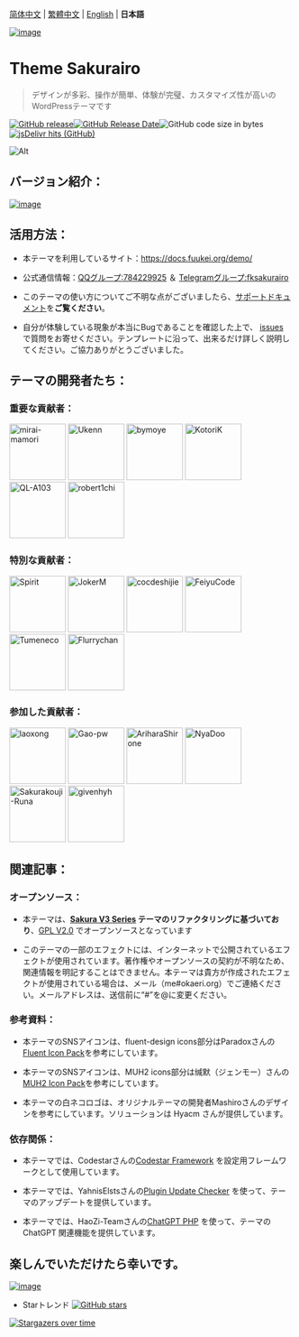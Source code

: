 [简体中文](README.md) | [繁體中文](README_tw.md) | [English](README_en.md) | **日本語**

[![image](https://cdn.jsdmirror.com/npm/sakurairo_vision@2.6/readme/banner-ver2.6.png)](https://github.com/mirai-mamori/Sakurairo)

<h1 align="left">Theme Sakurairo </h1>

> デザインが多彩、操作が簡単、体験が完璧、カスタマイズ性が高いのWordPressテーマです

[![GitHub release](https://img.shields.io/github/v/release/mirai-mamori/Sakurairo.svg?style=for-the-badge&logo=appveyor)](https://github.com/mirai-mamori/Sakurairo/releases/latest)[![GitHub Release Date](https://img.shields.io/github/release-date/mirai-mamori/Sakurairo?style=for-the-badge&logo=appveyor)](https://github.com/mirai-mamori/Sakurairo/releases)![GitHub code size in bytes](https://img.shields.io/github/languages/code-size/mirai-mamori/Sakurairo?style=for-the-badge&logo=appveyor)[![jsDelivr hits (GitHub)](https://img.shields.io/jsdelivr/gh/hm/Fuukei/Public_Repository?color=red&logo=jsdelivr&logoColor=red&style=for-the-badge)](https://www.jsdelivr.com/package/gh/mirai-mamori/sakurairo)

![Alt](https://repobeats.axiom.co/api/embed/292776675b642d6dc86f264f4b71ed411ee9be91.svg "Repobeats analytics image")

## バージョン紹介：

[![image](https://cdn.jsdmirror.com/npm/sakurairo_vision@2.6/readme/jp-ver2.6.png)](https://fuukei.org/)

## 活用方法：

- 本テーマを利用しているサイト：https://docs.fuukei.org/demo/

- 公式通信情報：[QQグループ:784229925](https://jq.qq.com/?_wv=1027&k=U5UJjRik)  ＆  [Telegramグループ:fksakurairo](https://t.me/fksakurairo)

- このテーマの使い方についてご不明な点がございましたら、[サポートドキュメント](https://docs.fuukei.org)を**ご覧ください**。 

- 自分が体験している現象が本当にBugであることを確認した上で、 [issues](https://github.com/mirai-mamori/Sakurairo/issues/new/choose) で質問をお寄せください。テンプレートに沿って、出来るだけ詳しく説明してください。ご協力ありがとうございました。

## テーマの開発者たち：

### 重要な貢献者：

<a href="https://github.com/mirai-mamori"><img src="https://avatars3.githubusercontent.com/u/61381142?s=400" alt="mirai-mamori" width="100"></a>  <a href="https://github.com/Ukenn2112"><img src="https://avatars3.githubusercontent.com/u/60847880?s=400" alt="Ukenn" width="100"></a>  <a href="https://github.com/bymoye"><img src="https://avatars2.githubusercontent.com/u/27877470?s=400" alt="bymoye" width="100"></a> <a href="https://github.com/KotoriK"><img src="https://avatars.githubusercontent.com/u/52659125?s=400" alt="KotoriK" width="100"></a>  <a href="https://github.com/QL-A103"><img src="https://avatars.githubusercontent.com/u/57120572?v=4" alt="QL-A103" width="100"></a>  <a href="https://github.com/robert1chi"><img src="https://avatars.githubusercontent.com/u/40431036?v=4" alt="robert1chi" width="100"></a>  

### 特別な貢献者：

<a href="https://github.com/spirit1431007"><img src="https://avatars1.githubusercontent.com/u/29689177?s=400" alt="Spirit" width="100"></a>  <a href="https://jokerm.com/"><img src="https://cdn.jokerm.com/?/imgcdn/logo.png" alt="JokerM" width="100"></a>  <a href="https://github.com/cocdeshijie"><img src="https://avatars.githubusercontent.com/u/39603339?v=4" alt="cocdeshijie" width="100"></a>  <a href="https://github.com/FeiyuCode"><img src="https://avatars0.githubusercontent.com/u/46924793?s=400" alt="FeiyuCode" width="100"></a>  <a href="https://github.com/tumeneco"><img src="https://avatars0.githubusercontent.com/u/68286041?s=400" alt="Tumeneco" width="100"></a>  <a href="https://github.com/flurrychan "><img src="https://avatars.githubusercontent.com/u/63506003?v=4" alt="Flurrychan" width="100"></a>

### 参加した貢献者：

<a href="https://github.com/laoxong"><img src="https://avatars.githubusercontent.com/u/31268830?v=4" alt="laoxong" width="100"></a>  <a href="https://github.com/Gao-pw"><img src="https://avatars.githubusercontent.com/u/48815350?v=4" alt="Gao-pw" width="100"></a>  <a href="https://github.com/AriharaShirone"><img src="https://avatars.githubusercontent.com/u/30365341?v=4" alt="AriharaShirone" width="100"></a>  <a href="https://github.com/NyaDoo"><img src="https://avatars.githubusercontent.com/u/65238336?v=4" alt="NyaDoo" width="100"></a>  <a href="https://github.com/Sakurakouji-Runa"><img src="https://avatars2.githubusercontent.com/u/46081776?s=400" alt="Sakurakouji-Runa" width="100"></a>  <a href="https://github.com/givenhyh"><img src="https://avatars3.githubusercontent.com/u/37971883?s=400" alt="givenhyh" width="100"></a>

## 関連記事：

### オープンソース：

- 本テーマは、**[Sakura V3 Series](https://github.com/mashirozx/sakura/tree/3.x) テーマのリファクタリングに基づいており**、[GPL V2.0](https://github.com/mirai-mamori/Sakurairo/blob/master/LICENSE) でオープンソースとなっています

- このテーマの一部のエフェクトには、インターネットで公開されているエフェクトが使用されています。著作権やオープンソースの契約が不明なため、関連情報を明記することはできません。本テーマは貴方が作成されたエフェクトが使用されている場合は、メール（me#okaeri.org）でご連絡ください。メールアドレスは、送信前に“#”を@に変更ください。

### 参考資料：

- 本テーマのSNSアイコンは、fluent-design icons部分はParadoxさんの[Fluent Icon Pack](https://wwi.lanzous.com/ikyq5kgx0wb)を参考にしています。

- 本テーマのSNSアイコンは、MUH2 icons部分は缄默（ジェンモー）さんの[MUH2 Icon Pack](https://www.coolapk.com/apk/com.muh2.icon)を参考にしています。

- 本テーマの白ネコロゴは、オリジナルテーマの開発者Mashiroさんのデザインを参考にしています。ソリューションは Hyacm さんが提供しています。

### 依存関係：

- 本テーマでは、Codestarさんの[Codestar Framework](https://github.com/Codestar/codestar-framework) を設定用フレームワークとして使用しています。

- 本テーマでは、YahnisElstsさんの[Plugin Update Checker](https://github.com/YahnisElsts/plugin-update-checker) を使って、テーマのアップデートを提供しています。

- 本テーマでは、HaoZi-Teamさんの[ChatGPT PHP](https://github.com/HaoZi-Team/ChatGPT-PHP) を使って、テーマの ChatGPT 関連機能を提供しています。

## 楽しんでいただけたら幸いです。

[![image](https://cdn.jsdmirror.com/npm/sakurairo_vision@2.6/readme/jp-ver2.6info.png)](https://fuukei.org/)

-  Starトレンド  [![GitHub stars](https://img.shields.io/github/stars/mirai-mamori/Sakurairo?logo=github&style=social)](https://github.com/mirai-mamori/Sakurairo/stargazers)

[![Stargazers over time](https://starchart.cc/mirai-mamori/Sakurairo.svg)](https://github.com/mirai-mamori/Sakurairo/stargazers)
